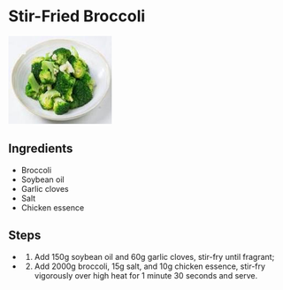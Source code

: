 # Stir-Fried Broccoli

![Stir-Fried Broccoli](../../images/%E6%B8%85%E7%82%92%E8%A5%BF%E5%85%B0%E8%8A%B1.jpg)


## Ingredients
- Broccoli
- Soybean oil
- Garlic cloves
- Salt
- Chicken essence

## Steps
- 1. Add 150g soybean oil and 60g garlic cloves, stir-fry until fragrant;
- 2. Add 2000g broccoli, 15g salt, and 10g chicken essence, stir-fry vigorously over high heat for 1 minute 30 seconds and serve.